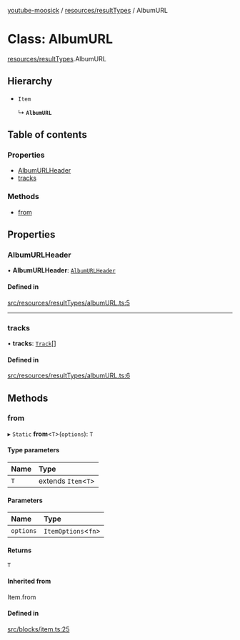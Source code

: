 [youtube-moosick](../README.md) / [resources/resultTypes](../modules/resources_resultTypes.md) / AlbumURL

# Class: AlbumURL

[resources/resultTypes](../modules/resources_resultTypes.md).AlbumURL

## Hierarchy

- `Item`

  ↳ **`AlbumURL`**

## Table of contents

### Properties

- [AlbumURLHeader](resources_resultTypes.AlbumURL.md#albumurlheader)
- [tracks](resources_resultTypes.AlbumURL.md#tracks)

### Methods

- [from](resources_resultTypes.AlbumURL.md#from)

## Properties

### AlbumURLHeader

• **AlbumURLHeader**: [`AlbumURLHeader`](resources_resultTypes.AlbumURLHeader.md)

#### Defined in

[src/resources/resultTypes/albumURL.ts:5](https://github.com/EvasiveXkiller/youtube-moosick/blob/2f86a22/src/resources/resultTypes/albumURL.ts#L5)

___

### tracks

• **tracks**: [`Track`](resources_resultTypes.Track.md)[]

#### Defined in

[src/resources/resultTypes/albumURL.ts:6](https://github.com/EvasiveXkiller/youtube-moosick/blob/2f86a22/src/resources/resultTypes/albumURL.ts#L6)

## Methods

### from

▸ `Static` **from**<`T`\>(`options`): `T`

#### Type parameters

| Name | Type |
| :------ | :------ |
| `T` | extends `Item`<`T`\> |

#### Parameters

| Name | Type |
| :------ | :------ |
| `options` | `ItemOptions`<`fn`\> |

#### Returns

`T`

#### Inherited from

Item.from

#### Defined in

[src/blocks/item.ts:25](https://github.com/EvasiveXkiller/youtube-moosick/blob/2f86a22/src/blocks/item.ts#L25)
